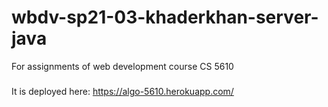 # wbdv-sp21-03-khaderkhan-server-java
For assignments of web development course CS 5610

###
It is deployed here: https://algo-5610.herokuapp.com/
